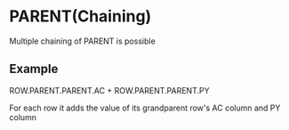 # PARENT(Chaining)

Multiple chaining of PARENT is possible

## Example

ROW.PARENT.PARENT.AC + ROW.PARENT.PARENT.PY

For each row it adds the value of its grandparent row's AC column and PY column
